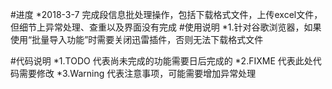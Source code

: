 #进度
*2018-3-7 完成段信息批处理操作，包括下载格式文件，上传excel文件，但细节上异常处理、查重以及界面没有完成
#使用说明
*1.针对谷歌浏览器，如果使用“批量导入功能”时需要关闭迅雷插件，否则无法下载格式文件

#代码说明
*1.TODO 代表尚未完成的功能需要日后完成的
*2.FIXME 代表此处代码需要修改
*3.Warning 代表注意事项，可能需要增加异常处理